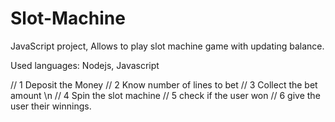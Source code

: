 # Slot-Machine
JavaScript project, Allows to play slot machine game with updating balance.

Used languages: Nodejs, Javascript

// 1 Deposit the Money
// 2 Know number of lines to bet 
// 3 Collect the bet amount \n
// 4 Spin the slot machine 
// 5 check if the user won 
// 6 give the user their winnings.

